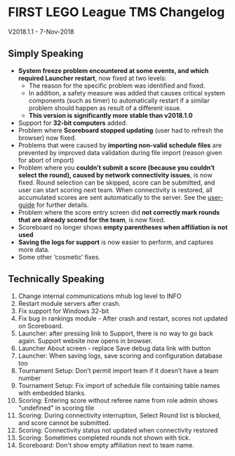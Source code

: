 # FIRST LEGO League TMS Changelog

V2018.1.1 - 7-Nov-2018

## Simply Speaking

- **System freeze problem encountered at some events, and which required Launcher restart**, now fixed at two levels:
  - The reason for the specific problem was identified and fixed.
  - In addition, a safety measure was added that causes critical system components (such as timer) to automatically restart if a similar problem should happen as result of a different issue.
  - **This version is significantly more stable than v2018.1.0**
- Support for **32-bit computers** added.
- Problem where **Scoreboard stopped updating** (user had to refresh the browser) now fixed.
- Problems that were caused by **importing non-valid schedule files** are prevented by improved data validation during file import (reason given for abort of import)
- Problem where you **couldn’t submit a score (because you couldn’t select the round), caused by network connectivity issues**, is now fixed. Round selection can be skipped, score can be submitted, and user can start scoring next team. When connectivity is restored, all accumulated scores are sent automatically to the server. See the [user-guide](https://github.com/FirstLegoLeague/Launcher/blob/user-guide/docs/userguide.md#bad-scores) for further details.
- Problem where the score entry screen did **not correctly mark rounds that are already scored for the team**, is now fixed.
- Scoreboard no longer shows **empty parentheses when affiliation is not used**
- **Saving the logs for support** is now easier to perform, and captures more data.
- Some other ‘cosmetic’ fixes.

## Technically Speaking

1. Change internal communications mhub log level to INFO
1. Restart module servers after crash.
1. Fix support for Windows 32-bit
1. Fix bug in rankings module - After crash and restart, scores not updated on Scoreboard.
1. Launcher: after pressing link to Support, there is no way to go back again. Support website now opens in browser.
1. Launcher About screen - replace Save debug data link with button
1. Launcher: When saving logs, save scoring and configuration database too
1. Tournament Setup: Don’t permit import team if it doesn’t have a team number
1. Tournament Setup: Fix import of schedule file containing table names with embedded blanks.
1. Scoring: Entering score without referee name from role admin shows "undefined" in scoring tile
1. Scoring: During connectivity interruption, Select Round list is blocked, and score cannot be submitted.
1. Scoring: Connectivity status not updated when connectivity restored
1. Scoring: Sometimes completed rounds not shown with tick.
1. Scoreboard: Don't show empty affiliation next to team name.